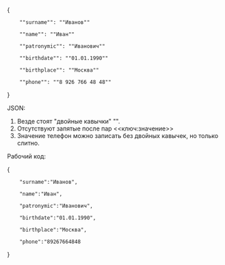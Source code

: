 {

        ""surname"": ""Иванов""

        ""name"": ""Иван""

        ""patronymic"": ""Иванович""

        ""birthdate"": ""01.01.1990""

        ""birthplace"": ""Москва""

        ""phone"": ""8 926 766 48 48""

}

JSON:
1. Везде стоят "двойные кавычки" "".
2. Отсутствуют запятые после пар <<ключ:значение>>
3. Значение телефон можно записать без двойных кавычек, но только слитно.

Рабочий код:

{

        "surname":"Иванов",

        "name":"Иван",

        "patronymic":"Иванович",

        "birthdate":"01.01.1990",

        "birthplace":"Москва",

        "phone":"89267664848

}